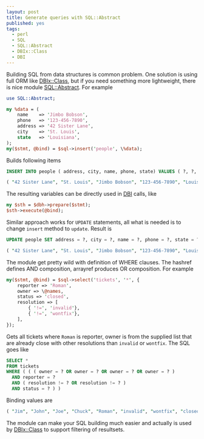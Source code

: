 ```yaml
---
layout: post
title: Generate queries with SQL::Abstract
published: yes
tags:
  - perl
  - SQL
  - SQL::Abstract
  - DBIx::Class
  - DBI
---
```

Building SQL from data structures is common problem. One solution is using full ORM like [DBIx::Class][1], but if you need something more lightweight, there is nice module [SQL::Abstract][2]. For example

```perl
use SQL::Abstract;

my %data = (
    name    => 'Jimbo Bobson',
    phone   => '123-456-7890',
    address => '42 Sister Lane',
    city    => 'St. Louis',
    state   => 'Louisiana',
);
my($stmt, @bind) = $sql->insert('people', \%data);
```

Builds following items

```sql
INSERT INTO people ( address, city, name, phone, state) VALUES ( ?, ?, ?, ?, ? )
```

```perl
( "42 Sister Lane", "St. Louis", "Jimbo Bobson", "123-456-7890", "Louisiana" )
```

The resulting variables can be directly used in [DBI][3] calls, like

```perl
my $sth = $dbh->prepare($stmt);
$sth->execute(@bind);
```

Similar approach works for `UPDATE` statements, all what is needed is to change `insert` method to `update`. Result is

```sql
UPDATE people SET address = ?, city = ?, name = ?, phone = ?, state = ?
```

```perl
( "42 Sister Lane", "St. Louis", "Jimbo Bobson", "123-456-7890", "Louisiana" )
```

The module get pretty wild with definition of WHERE clauses. The hashref defines AND composition, arrayref produces OR composition. For example

```perl
my($stmt, @bind) = $sql->select('tickets', '*', {
    reporter => 'Roman',
    owner => \@names,
    status => 'closed',
    resolution => [
        { '!=', 'invalid'},
        { '!=', 'wontfix'},
    ],
});
```

Gets all tickets where `Roman` is reporter, owner is from the supplied list that are already close with other resolutions than `invalid` or `wontfix`. The SQL goes like

```sql
SELECT * 
FROM tickets 
WHERE ( ( ( owner = ? OR owner = ? OR owner = ? OR owner = ? ) 
  AND reporter = ? 
  AND ( resolution != ? OR resolution != ? ) 
  AND status = ? ) )
```

Binding values are 

```perl
( "Jim", "John", "Joe", "Chuck", "Roman", "invalid", "wontfix", "closed" )
```

The module can make your SQL building much easier and actually is used by [DBIx::Class][1] to support filtering of resultsets.

[1]: https://metacpan.org/pod/DBIx::Class
[2]: https://metacpan.org/pod/SQL::Abstract
[3]: https://dbi.perl.org/
